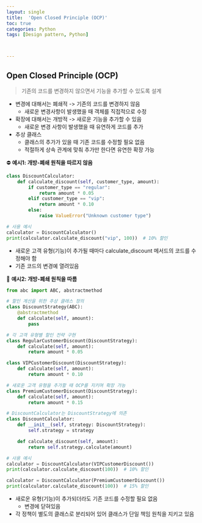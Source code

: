 ```yaml
---
layout: single
title:  'Open Closed Principle (OCP)'
toc: true
categories: Python
tags: [Design pattern, Python]



---
```




## Open Closed Principle (OCP)

> 기존의 코드를 변경하지 않으면서 기능을 추가할 수 있도록 설계

- 변경에 대해서는 폐쇄적 -> 기존의 코드를 변경하지 않음
  - 새로운 변경사항이 발생했을 때 객체를 직접적으로 수정
- 확장에 대해서는 개방적 -> 새로운 기능을 추가할 수 있음
  - 새로운 변경 사항이 발생했을 때 유연하게 코드를 추가
- 추상 클래스
  - 클래스의 추가가 있을 때 기존 코드를 수정할 필요 없음
  - 적절하게 상속 관계에 맞춰 추가만 한다면 유연한 확장 가능



⛔️ **예시1: 개방-폐쇄 원칙을 따르지 않음**

```python
class DiscountCalculator:
    def calculate_discount(self, customer_type, amount):
        if customer_type == "regular":
            return amount * 0.05
        elif customer_type == "vip":
            return amount * 0.10
        else:
            raise ValueError("Unknown customer type")

# 사용 예시
calculator = DiscountCalculator()
print(calculator.calculate_discount("vip", 100))  # 10% 할인
```

- 새로운 고객 유형(기능)이 추가될 때마다 calculate_discount 메서드의 코드를 수정해야 함
- 기존 코드의 변경예 열려있음



🌈 **예시2: 개방-폐쇄 원칙을 따름**

```python
from abc import ABC, abstractmethod

# 할인 계산을 위한 추상 클래스 정의
class DiscountStrategy(ABC):
    @abstractmethod
    def calculate(self, amount):
        pass

# 각 고객 유형별 할인 전략 구현
class RegularCustomerDiscount(DiscountStrategy):
    def calculate(self, amount):
        return amount * 0.05

class VIPCustomerDiscount(DiscountStrategy):
    def calculate(self, amount):
        return amount * 0.10

# 새로운 고객 유형을 추가할 때 OCP를 지키며 확장 가능
class PremiumCustomerDiscount(DiscountStrategy):
    def calculate(self, amount):
        return amount * 0.15

# DiscountCalculator는 DiscountStrategy에 의존
class DiscountCalculator:
    def __init__(self, strategy: DiscountStrategy):
        self.strategy = strategy

    def calculate_discount(self, amount):
        return self.strategy.calculate(amount)

# 사용 예시
calculator = DiscountCalculator(VIPCustomerDiscount())
print(calculator.calculate_discount(100))  # 10% 할인

calculator = DiscountCalculator(PremiumCustomerDiscount())
print(calculator.calculate_discount(100))  # 15% 할인
```

- 새로운 유형(기능)이 추가되더라도 기존 코드를 수정할 필요 없음
  - 변경에 닫혀있음
- 각 정책이 별도의 클래스로 분리되어 있어 클래스가 단일 책임 원칙을 지키고 있음

